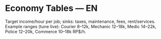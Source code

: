 # Economy Tables — EN
Target income/hour per job; sinks: taxes, maintenance, fees, rent/services.  
Example ranges (tune live): Courier 8–12k, Mechanic 12–18k, Medic 14–22k, Police 12–20k, Commerce 10–18k RP$/h.
